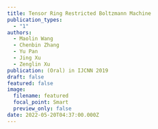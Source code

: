 ```yaml
---
title: Tensor Ring Restricted Boltzmann Machine
publication_types:
  - "1"
authors:
  - Maolin Wang
  - Chenbin Zhang
  - Yu Pan
  - Jing Xu
  - Zenglin Xu
publication: (Oral) in IJCNN 2019
draft: false
featured: false
image:
  filename: featured
  focal_point: Smart
  preview_only: false
date: 2022-05-20T04:37:00.000Z
---
```


